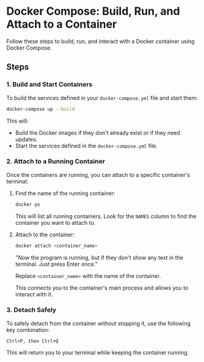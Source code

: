 # Docker Compose: Build, Run, and Attach to a Container

Follow these steps to build, run, and interact with a Docker container using Docker Compose.

## Steps

### 1. Build and Start Containers
To build the services defined in your `docker-compose.yml` file and start them:

```bash
docker-compose up --build
```

This will:
- Build the Docker images if they don't already exist or if they need updates.
- Start the services defined in the `docker-compose.yml` file.

### 2. Attach to a Running Container
Once the containers are running, you can attach to a specific container's terminal:

1. Find the name of the running container:
   ```bash
   docker ps
   ```

   This will list all running containers. Look for the `NAMES` column to find the container you want to attach to.

2. Attach to the container:
   ```bash
   docker attach <container_name>
   ```
   "Now the program is running, but if they don't show any text in the terminal. Just press Enter once."

   Replace `<container_name>` with the name of the container.

   This connects you to the container's main process and allows you to interact with it.

### 3. Detach Safely
To safely detach from the container without stopping it, use the following key combination:

```plaintext
Ctrl+P, then Ctrl+Q
```

This will return you to your terminal while keeping the container running.